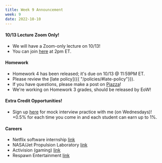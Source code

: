 ```yaml
---
title: Week 9 Announcement
week: 9
date: 2022-10-10
---
```


#### 10/13 Lecture Zoom Only!
- We will have a Zoom-only lecture on 10/13!
- You can join [here](https://ncat.zoom.us/j/9728635650) at 2pm ET.

#### Homework

- Homework 4 has been released; it's due on 10/13 @ 11:59PM ET.
- Please review the [late policy]({{ "/policies/#late-policy"}}).
- If you have questions, please make a post on [Piazza](https://piazza.com/class/l6fee1cmjpp5az)!
- We're working on Homework 3 grades, should be released by EoW!

#### Extra Credit Opportunities!
- Sign up [here](https://calendly.com/cflucas-ncat/extra-credit-technical-interview-practice?back=1&month=2022-10) for mock interview practice with me (on Wednesdays)! +0.5% for each time you come in and each student can earn up to 1%. 

#### Careers
- Netflix software internship [link](https://www.google.com/search?q=software+engineer+internship&sxsrf=ALiCzsbyNK3QwHneht3cgJof6U3JGdht0g:1665420551614&source=hp&ei=B01EY9H2H5DekPIP1o--8Ac&iflsig=AJiK0e8AAAAAY0RbF23OXQbrC6FAy_r5Xe9sdeNs4ELH&uact=5&oq=software+engineer+internship&gs_lcp=Cgdnd3Mtd2l6EAMyBwgjEMkDECcyBQgAEIAEMgoIABCABBCHAhAUMgUIABCABDILCAAQgAQQsQMQgwEyBQgAEIAEMgUIABCABDIFCAAQgAQyBQgAEIAEMgUIABCABDoECCMQJzoFCAAQkQI6CAguELEDEIMBOhEILhCABBCxAxCDARDHARDRAzoRCC4QgAQQsQMQgwEQxwEQrwE6DgguEIAEELEDEMcBENEDOhEILhCABBCxAxDHARDRAxDUAjoQCAAQgAQQhwIQsQMQyQMQFDoNCAAQgAQQhwIQsQMQFDoICC4QgAQQsQM6CwguEIAEEMcBENEDOggIABCABBCxAzoLCAAQgAQQsQMQyQM6CggjELACEMkDECc6BwgAEIAEEA1QAFiwHGCNHWgDcAB4AIABhwGIAaIWkgEEMjMuN5gBAKABAQ&sclient=gws-wiz&ibp=htl;jobs&sa=X&ved=2ahUKEwifzNSFj9b6AhWhLEQIHemCBGsQkd0GegQICxAB#fpstate=tldetail&htivrt=jobs&htiq=software+engineer+internship&htidocid=4vh9u1hVj4sAAAAAAAAAAA%3D%3D)
- NASA/Jet Propulsion Laboratory [link](https://www.google.com/search?q=software+engineer+internship&sxsrf=ALiCzsbyNK3QwHneht3cgJof6U3JGdht0g:1665420551614&source=hp&ei=B01EY9H2H5DekPIP1o--8Ac&iflsig=AJiK0e8AAAAAY0RbF23OXQbrC6FAy_r5Xe9sdeNs4ELH&uact=5&oq=software+engineer+internship&gs_lcp=Cgdnd3Mtd2l6EAMyBwgjEMkDECcyBQgAEIAEMgoIABCABBCHAhAUMgUIABCABDILCAAQgAQQsQMQgwEyBQgAEIAEMgUIABCABDIFCAAQgAQyBQgAEIAEMgUIABCABDoECCMQJzoFCAAQkQI6CAguELEDEIMBOhEILhCABBCxAxCDARDHARDRAzoRCC4QgAQQsQMQgwEQxwEQrwE6DgguEIAEELEDEMcBENEDOhEILhCABBCxAxDHARDRAxDUAjoQCAAQgAQQhwIQsQMQyQMQFDoNCAAQgAQQhwIQsQMQFDoICC4QgAQQsQM6CwguEIAEEMcBENEDOggIABCABBCxAzoLCAAQgAQQsQMQyQM6CggjELACEMkDECc6BwgAEIAEEA1QAFiwHGCNHWgDcAB4AIABhwGIAaIWkgEEMjMuN5gBAKABAQ&sclient=gws-wiz&ibp=htl;jobs&sa=X&ved=2ahUKEwifzNSFj9b6AhWhLEQIHemCBGsQkd0GegQICxAB#fpstate=tldetail&htivrt=jobs&htiq=software+engineer+internship&htidocid=bA6RbQOI9nQAAAAAAAAAAA%3D%3D)
- Activision (gaming) [link](https://www.google.com/search?q=software+engineer+internship&sxsrf=ALiCzsbyNK3QwHneht3cgJof6U3JGdht0g:1665420551614&source=hp&ei=B01EY9H2H5DekPIP1o--8Ac&iflsig=AJiK0e8AAAAAY0RbF23OXQbrC6FAy_r5Xe9sdeNs4ELH&uact=5&oq=software+engineer+internship&gs_lcp=Cgdnd3Mtd2l6EAMyBwgjEMkDECcyBQgAEIAEMgoIABCABBCHAhAUMgUIABCABDILCAAQgAQQsQMQgwEyBQgAEIAEMgUIABCABDIFCAAQgAQyBQgAEIAEMgUIABCABDoECCMQJzoFCAAQkQI6CAguELEDEIMBOhEILhCABBCxAxCDARDHARDRAzoRCC4QgAQQsQMQgwEQxwEQrwE6DgguEIAEELEDEMcBENEDOhEILhCABBCxAxDHARDRAxDUAjoQCAAQgAQQhwIQsQMQyQMQFDoNCAAQgAQQhwIQsQMQFDoICC4QgAQQsQM6CwguEIAEEMcBENEDOggIABCABBCxAzoLCAAQgAQQsQMQyQM6CggjELACEMkDECc6BwgAEIAEEA1QAFiwHGCNHWgDcAB4AIABhwGIAaIWkgEEMjMuN5gBAKABAQ&sclient=gws-wiz&ibp=htl;jobs&sa=X&ved=2ahUKEwifzNSFj9b6AhWhLEQIHemCBGsQkd0GegQICxAB#fpstate=tldetail&htivrt=jobs&htiq=software+engineer+internship&htidocid=I_jq6kp7khwAAAAAAAAAAA%3D%3D)
- Respawn Entertainment [link](https://www.google.com/search?q=software+engineer+internship&sxsrf=ALiCzsbyNK3QwHneht3cgJof6U3JGdht0g:1665420551614&source=hp&ei=B01EY9H2H5DekPIP1o--8Ac&iflsig=AJiK0e8AAAAAY0RbF23OXQbrC6FAy_r5Xe9sdeNs4ELH&uact=5&oq=software+engineer+internship&gs_lcp=Cgdnd3Mtd2l6EAMyBwgjEMkDECcyBQgAEIAEMgoIABCABBCHAhAUMgUIABCABDILCAAQgAQQsQMQgwEyBQgAEIAEMgUIABCABDIFCAAQgAQyBQgAEIAEMgUIABCABDoECCMQJzoFCAAQkQI6CAguELEDEIMBOhEILhCABBCxAxCDARDHARDRAzoRCC4QgAQQsQMQgwEQxwEQrwE6DgguEIAEELEDEMcBENEDOhEILhCABBCxAxDHARDRAxDUAjoQCAAQgAQQhwIQsQMQyQMQFDoNCAAQgAQQhwIQsQMQFDoICC4QgAQQsQM6CwguEIAEEMcBENEDOggIABCABBCxAzoLCAAQgAQQsQMQyQM6CggjELACEMkDECc6BwgAEIAEEA1QAFiwHGCNHWgDcAB4AIABhwGIAaIWkgEEMjMuN5gBAKABAQ&sclient=gws-wiz&ibp=htl;jobs&sa=X&ved=2ahUKEwifzNSFj9b6AhWhLEQIHemCBGsQkd0GegQICxAB#fpstate=tldetail&htivrt=jobs&htiq=software+engineer+internship&htidocid=gYuVamJyjuQAAAAAAAAAAA%3D%3D)

